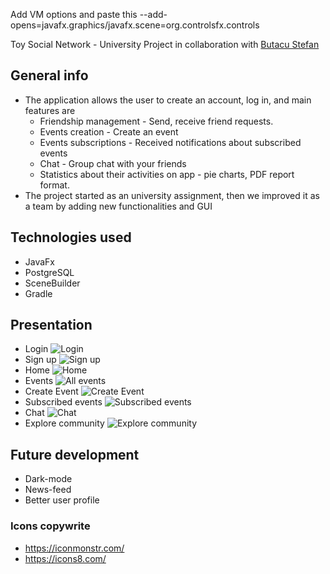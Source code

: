 
Add VM options and paste this --add-opens=javafx.graphics/javafx.scene=org.controlsfx.controls

Toy Social Network - University Project in collaboration with [Butacu Stefan](https://github.com/StefanButacu) 

## General info 
  - The application allows the user to create an account, log in, and main features are
      - Friendship management - Send, receive friend requests. 
      - Events creation - Create an event 
      - Events subscriptions - Received notifications about subscribed events
      - Chat - Group chat with your friends
      - Statistics about their activities on app - pie charts, PDF report format.
  - The project started as an university assignment, then we improved it as a team by adding new functionalities and GUI
 
## Technologies used
  - JavaFx
  - PostgreSQL
  - SceneBuilder
  - Gradle 

## Presentation
 * Login
  ![Login](https://github.com/eduardcadar/ToySocialNetworkGUI/blob/future-dev/Presentation/Login.JPG)
  * Sign up
  ![Sign up](https://github.com/eduardcadar/ToySocialNetworkGUI/blob/future-dev/Presentation/Signup.JPG)
  * Home
  ![Home](https://github.com/eduardcadar/ToySocialNetworkGUI/blob/future-dev/Presentation/Main.JPG)
  * Events
  ![All events](https://github.com/eduardcadar/ToySocialNetworkGUI/blob/future-dev/Presentation/AllEv.png)
  * Create Event
  ![Create Event](https://github.com/eduardcadar/ToySocialNetworkGUI/blob/future-dev/Presentation/CreateEv.JPG)
  * Subscribed events
  ![Subscribed events](https://github.com/eduardcadar/ToySocialNetworkGUI/blob/future-dev/Presentation/Subscribed.JPG)
  * Chat
  ![Chat](https://github.com/eduardcadar/ToySocialNetworkGUI/blob/future-dev/Presentation/Chat.JPG)
  * Explore community
  ![Explore community](https://github.com/eduardcadar/ToySocialNetworkGUI/blob/future-dev/Presentation/Explore.JPG)

  
  

## Future development
  - Dark-mode
  - News-feed
  - Better user profile

### Icons copywrite
  - https://iconmonstr.com/
  - https://icons8.com/
